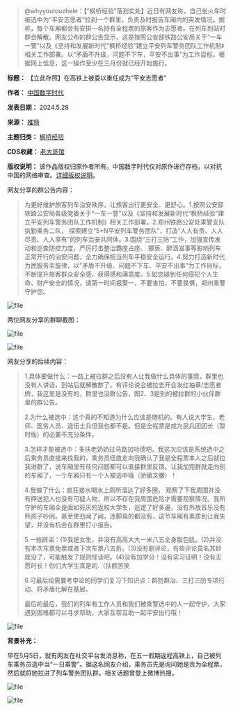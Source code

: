 
> @whyyoutouzhele：【“枫桥经验”落到实处】近日有网友称，自己坐火车时被选中为“平安志愿者”拉到一个群里，负责及时报告车厢内的突发情况。据称，每个车厢都会有安排一名持有全程票的旅客作为志愿者。在列车到站时群会解散。网友公布的群公告显示，这是按照公安部铁路公安局关于“一车一警”以及《坚持和发展新时代“枫桥经验”建立平安列车警务团队工作机制》相关工作部署。以“矛盾不升级，问题不下车，平安不出事”为工作目标。根据网上信息，这一操作至少在三月份就已经开始施行。




**标题：** 【立此存照】在高铁上被委以重任成为“平安志愿者”  

**作者：** [中国数字时代](https://chinadigitaltimes.net/space/中国数字时代)  

**发表日期：** 2024.5.28  

**来源：** [推特](https://x.com/whyyoutouzhele/status/1795408267604033613)  

**主题归类：** [枫桥经验](https://chinadigitaltimes.net/space/枫桥经验)  

**CDS收藏：** [老大哥馆](https://chinadigitaltimes.net/space/%E8%80%81%E5%A4%A7%E5%93%A5%E9%A6%86)  

**版权说明：** 该作品版权归原作者所有。中国数字时代仅对原作进行存档，以对抗中国的网络审查。[详细版权说明](https://chinadigitaltimes.net/chinese/copyright)。


网友分享的群公告内容：



> 为更好维护旅客列车治安秩序，让旅客出行更安全、更舒心。1.按照公安部铁路公安局各级党委关于“一车一警”以及《坚持和发展新时代“枫桥经验”建立平安列车警务团队工作机制》相关工作部署。2.郑州铁路公安处乘警支队执勤乘务二队， 探索建立“5+N平安列车警务团队”，打造“人人有责、人人尽责、人人享有”的列车治安共同体。3.围绕“三打三防”工作，加强宣传发动和巡查防控力度，严厉打击整治霸座占座、 猥亵、醉酒滋事等影响列车正常开行的治安问题，全力确保担当列车平稳安全运行。4.努力打造新时代为民服务主旋律，以“矛盾不升级、问题不下车、平安不出事”为工作目标，不断提升旅客群众安全感、获得感和满意度。5.如您碰到任何侵犯个人生命、财产安全的情况，请第一时间报警一，不要害怕，不要畏惧，郑州乘警守护您。


![file](https://chinadigitaltimes.net/chinese/files/2024/05/image-1716894583188.png)


两位网友分享的群聊截图：


![file](https://chinadigitaltimes.net/chinese/files/2024/05/image-1716894793161.png)


![file](https://chinadigitaltimes.net/chinese/files/2024/05/image-1716894675095.png)


网友分享的后续内容：



> 1.具体要做什么：一路上被拉群之后没有人让我做什么具体的事情，群里也没有人讲话，到站后就解散群了。有评论说会被拉去开会发红袖章/志愿者牌，我这里是没有的，群里也没群公告，图2、3是别的被拉群的小伙伴群里的群公告。
> 
> 
> 2.为什么被选中：这个真的不知道为什么应该是随机的。有人说大学生、老师、医务人员、退伍士兵但我也都不是。但是全程票是成为民兵团团长（暂时版）的必要不充分条件。
> 
> 
> 3.怎样才能被选中：多扶老奶奶过马路加功德吧。我这次应该是系统选中之后乘务员直接来找我的，乘务员径直走向我确认了我是全程票本人之后就拉我进群了，说车厢里有任何问题都可以直接群里反馈。让我加完群就走向别的车厢了，一个车厢只有一个人被选中哦（骄傲叉腰）！
> 
> 
> 4.我做了什么：疯狂接水喝水上厕所溜达了好多圈， 观察了下我周围并没有押送犯人也没有可疑人物，所以不存在我周围危险才需要观察情况。我所守护的车厢全是面如死灰的返校大学生，巡逻了好多遍，没有外放音乐没有熊孩子吵闹。甚至使劲闻了闻，连脚臭的都没有，这节车厢有素质到让我失望，并没有机会在群里打小报告。
> 
> 
> 5.一些辟谣：(1)我是女生，并没有高高大大一米八五全身脂包肌。(2)并没有本次车票免票或者下次车票八五折。(3)没有删评论，有些评论莫名其妙就没了，可能触发了规则怪谈吧。(4)没有加学分！没有实习证明！没有志愿时长！你们大学生真是的.（扶额苦笑
> 
> 
> 6.可最后给需要考申论的同学们复习下知识点：群防群治、三打三防专项行动、将矛盾化解在基层。
> 
> 
> 最后的最后，我们的列车有工作人员和我们被乘警选中的人一起守护，大家遇到困难都可以寻求帮助，大家互帮互助一起平安出行哦！


![file](https://chinadigitaltimes.net/chinese/files/2024/05/image-1716894831187.png)


**背景补充：** 


早在5月5日，就有网友在社交平台发消息称，在五一假期返程高铁上，自己被列车乘务员选中当“一日乘警”。据这名网友介绍，乘务员先是询问她是否为全程票，然后就将她拉进了列车警务团队群。相关话题曾登上微博热搜。


![file](https://chinadigitaltimes.net/chinese/files/2024/05/image-1716894469449.png)


![file](https://chinadigitaltimes.net/chinese/files/2024/05/image-1716894479823.png)

